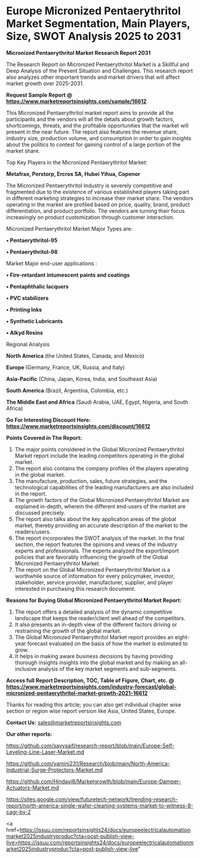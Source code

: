 # Europe Micronized Pentaerythritol Market Segmentation, Main Players, Size, SWOT Analysis 2025 to 2031

<strong>Micronized Pentaerythritol Market Research Report 2031</strong>

The Research Report on Micronized Pentaerythritol Market is a Skillful and Deep Analysis of the Present Situation and Challenges. This research report also analyzes other important trends and market drivers that will affect market growth over 2025-2031.

<strong>Request Sample Report @ <a href=https://www.marketreportsinsights.com/sample/16612>https://www.marketreportsinsights.com/sample/16612</a></strong>

This Micronized Pentaerythritol market report aims to provide all the participants and the vendors will all the details about growth factors, shortcomings, threats, and the profitable opportunities that the market will present in the near future. The report also features the revenue share, industry size, production volume, and consumption in order to gain insights about the politics to contest for gaining control of a large portion of the market share.

Top Key Players in the Micronized Pentaerythritol Market:

<strong>Metafrax, Perstorp, Ercros SA, Hubei Yihua, Copenor</strong>

The Micronized Pentaerythritol Industry is severely competitive and fragmented due to the existence of various established players taking part in different marketing strategies to increase their market share. The vendors operating in the market are profiled based on price, quality, brand, product differentiation, and product portfolio. The vendors are turning their focus increasingly on product customization through customer interaction.

Micronized Pentaerythritol Market Major Types are:

<strong>• Pentaerythritol-95

• Pentaerythritol-98</strong>

Market Major end-user applications :

<strong>• Fire-retardant intumescent paints and coatings

• Pentaphthalic lacquers

• PVC stabilizers

• Printing Inks

• Synthetic Lubricants

• Alkyd Resins</strong>

Regional Analysis

</u><strong><b>North America</b></strong> (the United States, Canada, and Mexico)

<strong><b>Europe </b></strong>(Germany, France, UK, Russia, and Italy)

<strong><b>Asia-Pacific</b></strong> (China, Japan, Korea, India, and Southeast Asia)

<strong><b>South America</b></strong> (Brazil, Argentina, Colombia, etc.)

<strong><b>The Middle East and Africa</b></strong> (Saudi Arabia, UAE, Egypt, Nigeria, and South Africa)

<strong>Go For Interesting Discount Here: <a href=https://www.marketreportsinsights.com/discount/16612>https://www.marketreportsinsights.com/discount/16612</a></strong>

<strong>Points Covered in The Report:</strong>
<ol>
  <li>The major points considered in the Global Micronized Pentaerythritol Market report include the leading competitors operating in the global market.</li>
  <li>The report also contains the company profiles of the players operating in the global market.</li>
  <li>The manufacture, production, sales, future strategies, and the technological capabilities of the leading manufacturers are also included in the report.</li>
  <li>The growth factors of the Global Micronized Pentaerythritol Market are explained in-depth, wherein the different end-users of the market are discussed precisely.</li>
  <li>The report also talks about the key application areas of the global market, thereby providing an accurate description of the market to the readers/users.</li>
  <li>The report incorporates the SWOT analysis of the market. In the final section, the report features the opinions and views of the industry experts and professionals. The experts analyzed the export/import policies that are favorably influencing the growth of the Global Micronized Pentaerythritol Market.</li>
  <li>The report on the Global Micronized Pentaerythritol Market is a worthwhile source of information for every policymaker, investor, stakeholder, service provider, manufacturer, supplier, and player interested in purchasing this research document.</li>
</ol>
<strong>Reasons for Buying Global Micronized Pentaerythritol Market Report:</strong>

<ol>
  <li>The report offers a detailed analysis of the dynamic competitive landscape that keeps the reader/client well ahead of the competitors.</li>
  <li>It also presents an in-depth view of the different factors driving or restraining the growth of the global market.</li>
  <li>The Global Micronized Pentaerythritol Market report provides an eight-year forecast evaluated on the basis of how the market is estimated to grow.</li>
  <li>It helps in making aware business decisions by having providing thorough insights insights into the global market and by making an all-inclusive analysis of the key market segments and sub-segments.</li>
</ol>
<strong>Access full Report Description, TOC, Table of Figure, Chart, etc. @ <a href=https://www.marketreportsinsights.com/industry-forecast/global-micronized-pentaerythritol-market-growth-2021-16612>https://www.marketreportsinsights.com/industry-forecast/global-micronized-pentaerythritol-market-growth-2021-16612</a></strong>


Thanks for reading this article; you can also get individual chapter wise section or region wise report version like Asia, United States, Europe.

<strong>Contact Us:</strong>
sales@marketreportsinsights.com

<strong>Our other reports:</strong>

<a href=https://github.com/sayysaif/research-report/blob/main/Europe-Self-Leveling-Line-Laser-Market.md>https://github.com/sayysaif/research-report/blob/main/Europe-Self-Leveling-Line-Laser-Market.md</a>

<a href=https://github.com/yamini231/Research/blob/main/North-America-Industrial-Surge-Protectors-Market.md>https://github.com/yamini231/Research/blob/main/North-America-Industrial-Surge-Protectors-Market.md</a>

<a href=https://github.com/Hindavi8/Marketgrowth/blob/main/Europe-Damper-Actuators-Market.md>https://github.com/Hindavi8/Marketgrowth/blob/main/Europe-Damper-Actuators-Market.md</a>

<a href=https://sites.google.com/view/futuretech-network/trending-research-report/north-america-single-wafer-cleaning-systems-market-to-witness-8-cagr-by-2>https://sites.google.com/view/futuretech-network/trending-research-report/north-america-single-wafer-cleaning-systems-market-to-witness-8-cagr-by-2</a>

<a href=https://issuu.com/reportsinsights24/docs/europeelectricalautomationmarket2025industryproduc?cta=post-publish-view-live>https://issuu.com/reportsinsights24/docs/europeelectricalautomationmarket2025industryproduc?cta=post-publish-view-live</a>"
